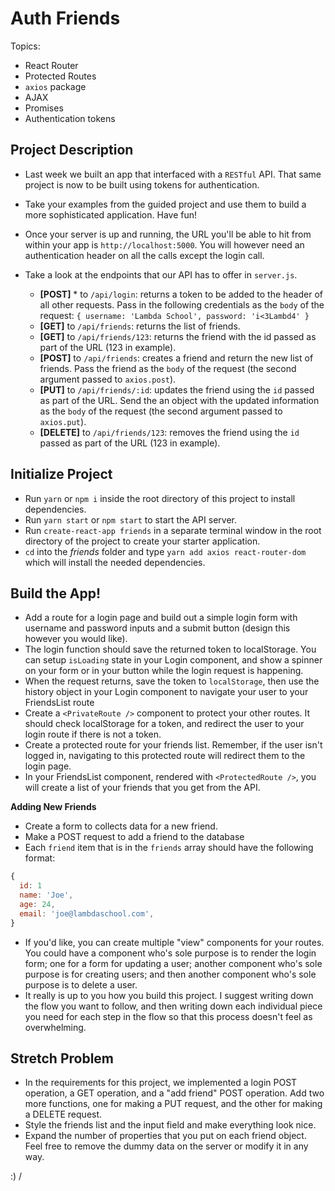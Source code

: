 # Auth Friends

Topics:

* React Router
* Protected Routes
* `axios` package
* AJAX
* Promises
* Authentication tokens

## Project Description

* Last week we built an app that interfaced with a `RESTful` API. That same project is now to be built using tokens for authentication.
* Take your examples from the guided project and use them to build a more sophisticated application. Have fun!
* Once your server is up and running, the URL you'll be able to hit from within your app is `http://localhost:5000`. You will however need an authentication header on all the calls except the login call.
* Take a look at the endpoints that our API has to offer in `server.js`.

  * **[POST]** * to `/api/login`: returns a token to be added to the header of all other requests. Pass in the following credentials as the `body` of the request: `{ username: 'Lambda School', password: 'i<3Lambd4' }`
  * **[GET]** to `/api/friends`: returns the list of friends.
  * **[GET]** to `/api/friends/123`: returns the friend with the id passed as part of the URL (123 in example).
  * **[POST]** to `/api/friends`: creates a friend and return the new list of friends. Pass the friend as the `body` of the request (the second argument passed to `axios.post`).
  * **[PUT]** to `/api/friends/:id`: updates the friend using the `id` passed as part of the URL. Send the an object with the updated information as the `body` of the request (the second argument passed to `axios.put`).
  * **[DELETE]** to `/api/friends/123`: removes the friend using the `id` passed as part of the URL (123 in example).

## Initialize Project

* Run `yarn` or `npm i` inside the root directory of this project to install dependencies.
* Run `yarn start` or `npm start` to start the API server.
* Run `create-react-app friends` in a separate terminal window in the root directory of the project to create your starter application.
* `cd` into the _friends_ folder and type `yarn add axios react-router-dom` which will install the needed dependencies.

## Build the App!
* Add a route for a login page and build out a simple login form with username and password inputs and a submit button (design this however you would like).
* The login function should save the returned token to localStorage. You can setup `isLoading` state in your Login component, and show a spinner on your form or in your button while the login request is happening.
* When the request returns, save the token to `localStorage`, then use the history object in your Login component to navigate your user to your FriendsList route
* Create a `<PrivateRoute />` component to protect your other routes. It should check localStorage for a token, and redirect the user to your login route if there is not a token.
* Create a protected route for your friends list. Remember, if the user isn't logged in, navigating to this protected route will redirect them to the login page.
* In your FriendsList component, rendered with `<ProtectedRoute />`, you will create a list of your friends that you get from the API.

**Adding New Friends**
* Create a form to collects data for a new friend.
* Make a POST request to add a friend to the database
* Each `friend` item that is in the `friends` array should have the following format:

```js
{
  id: 1
  name: 'Joe',
  age: 24,
  email: 'joe@lambdaschool.com',
}
```

* If you'd like, you can create multiple "view" components for your routes. You could have a component who's sole purpose is to render the login form; one for a form for updating a user; another component who's sole purpose is for creating users; and then another component who's sole purpose is to delete a user.
* It really is up to you how you build this project. I suggest writing down the flow you want to follow, and then writing down each individual piece you need for each step in the flow so that this process doesn't feel as overwhelming.

## Stretch Problem

* In the requirements for this project, we implemented a login POST operation, a GET operation, and a "add friend" POST operation. Add two more functions, one for making a PUT request, and the other for making a DELETE request.
* Style the friends list and the input field and make everything look nice.
* Expand the number of properties that you put on each friend object. Feel free to remove the dummy data on the server or modify it in any way.

:)
/